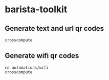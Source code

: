 # barista-toolkit

## Generate text and url  qr codes

```
crosscompute
```

## Generate wifi qr codes
```
cd automations/wifi
crosscompute
```

